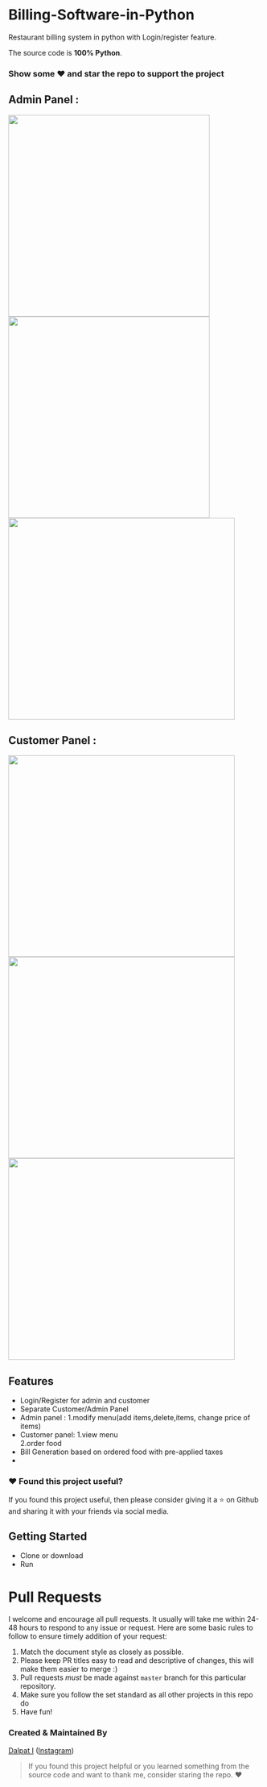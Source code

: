 # Billing-Software-in-Python

Restaurant billing system in python with Login/register feature.

The source code is **100% Python**.

### Show some :heart: and star the repo to support the project

## Admin Panel :
<img height="400px" src="https://user-images.githubusercontent.com/49696449/118306900-9ee2e300-b507-11eb-9f5c-7fc8984dec41.jpg"><img height="400px" src="https://user-images.githubusercontent.com/49696449/118306941-aacea500-b507-11eb-99c1-d263e6bc5fe4.jpg"><img height="400px" width="450px" src="https://user-images.githubusercontent.com/49696449/118306965-b1f5b300-b507-11eb-9cc6-5577b999b862.jpg"> 

## Customer Panel :
<img height="400px" width="450px" src="https://user-images.githubusercontent.com/49696449/118307015-c2a62900-b507-11eb-9cbb-129151ffa5da.jpg"><img height="400px" width="450px" src="https://user-images.githubusercontent.com/49696449/118307026-c46fec80-b507-11eb-8d26-b5faf3742fca.jpg"><img height="400px" width="450px" src="https://user-images.githubusercontent.com/49696449/118307035-c639b000-b507-11eb-98c7-d4051092fefe.jpg">

## Features
  - Login/Register for admin and customer
  - Separate Customer/Admin Panel
  - Admin panel :
       1.modify menu(add items,delete,items, change price of items)
  - Customer panel: 
      1.view menu  
      2.order food 
  - Bill Generation based on ordered food with pre-applied taxes
  - 

### :heart: Found this project useful?

If you found this project useful, then please consider giving it a :star: on Github and sharing it with your friends via social media.


## Getting Started
- Clone or download
- Run

# Pull Requests

I welcome and encourage all pull requests. It usually will take me within 24-48 hours to respond to any issue or request. Here are some basic rules to follow to ensure timely addition of your request:

1.  Match the document style as closely as possible.
2.  Please keep PR titles easy to read and descriptive of changes, this will make them easier to merge :)
3.  Pull requests _must_ be made against `master` branch for this particular repository.
4.  Make sure you follow the set standard as all other projects in this repo do
5.  Have fun!

### Created & Maintained By

[Dalpat I](https://github.com/dalpat98)
([Instagram](https://www.instagram.com/dalpat_chaudhary__/))

> If you found this project helpful or you learned something from the source code and want to thank me, consider staring the repo. :heart:

